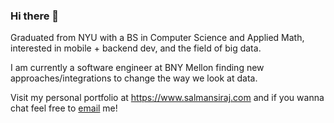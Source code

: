 ### Hi there 👋
Graduated from NYU with a BS in Computer Science and Applied Math, interested in mobile + backend dev, and the field of big data.

I am currently a software engineer at BNY Mellon finding new approaches/integrations to change the way we look at data.

Visit my personal portfolio at https://www.salmansiraj.com and if you wanna chat feel free to <a href="mailto:salmansiraj98@gmail.com"> email</a> me!
